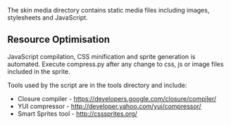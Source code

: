 The skin media directory contains static media files including images, stylesheets and JavaScript.

Resource Optimisation
-------------
JavaScript compilation, CSS minification and sprite generation is automated. Execute compress.py after any change to css, js or image files included in the sprite.

Tools used by the script are in the tools directory and include:

* Closure compiler - https://developers.google.com/closure/compiler/
* YUI compressor - http://developer.yahoo.com/yui/compressor/
* Smart Sprites tool - http://csssprites.org/
